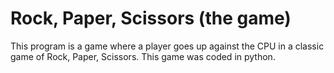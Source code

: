 # Rock, Paper, Scissors (the game)

This program is a game where a player goes up against the CPU in a classic game of Rock, Paper, Scissors. 
This game was coded in python.
